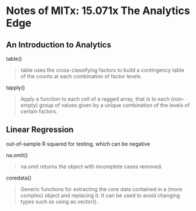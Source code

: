 # Notes of MITx: 15.071x The Analytics Edge

## An Introduction to Analytics

table()
>table uses the cross-classifying factors to build a contingency table of the counts at each combination of factor levels.

tapply()
>Apply a function to each cell of a ragged array, that is to each (non-empty) group of values given by a unique combination of the levels of certain factors.

## Linear Regression

out-of-sample R squared for testing, which can be negative

na.omit()
>na.omit returns the object with incomplete cases removed.

coredata()
>Generic functions for extracting the core data contained in a (more complex) object and replacing it.
>It can be used to avoid changing types such as using as.vector().

